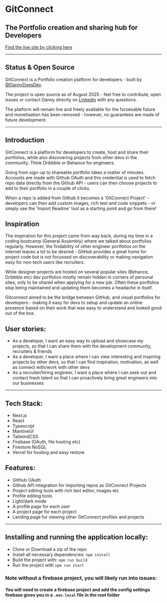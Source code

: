 # GitConnect

## The Portfolio creation and sharing hub for Developers

[Find the live site by clicking here](https://www.gitconnect.dev/landing)

---

## Status & Open Source

GitConnect is a Portfolio creation platform for developers - built by [@DannyDoesDev](https://github.com/dannydoesdev). 

The project is open source as of August 2025 - feel free to contribute, open issues or contact Danny directly on [Linkedin](https://www.linkedin.com/in/danieltmcgee/) with any questions.

The platform will remain live and freely available for the forseeable future and monetisation has been removed - however, no guarantees are made of future development.

<!---
### Quickstart
- Node 18+
- Copy `.env.example` to `.env.local` and fill required keys.
- `npm i` (or pnpm/yarn) then `npm run dev` to start.


### Contributing
Please see `CONTRIBUTING.md` and `CODE_OF_CONDUCT.md`.

### Security
Please see `SECURITY.md` for how to report vulnerabilities.

### License
MIT
--->
---

## Introduction

GitConnect is a platform for developers to create, host and share their portfolios, while also discovering projects from other devs in the community. Think Dribbble or Behance for engineers.

Going from sign-up to shareable portfolio takes a matter of minutes. Accounts are made with Github OAuth and this credential is used to fetch repo data directly from the Github API - users can then choose projects to add to their portfolio in a couple of clicks.

When a repo is added from Github it becomes a 'GitConnect Project' - developers can then add custom images, rich text and code snippets - or simply use the 'Import Readme' tool as a starting point and go from there!

## Inspiration
The inspiration for this project came from way back, during my time in a coding bootcamp (General Assembly) where we talked about portfolios regularly. However, the findability of other engineer portfolios on the internet leaves a lot to be desired - GitHub provides a great home for project code but is not focussed on discoverability or making navigation easy for non-tech users like recruiters.

While designer projects are hosted on several popular sites (Behance, Dribbble etc) dev portfolios mostly remain hidden in corners of personal sites, only to be shared when applying for a new job. Often these portfolios stop being maintained and updating them becomes a headache in itself.

Gitconnect aimed to be the bridge between GitHub, and visual portfolios for developers - making it easy for devs to setup and update an online presence based on their work that was easy to understand and looked good out of the box.


## User stories:
- As a developer, I want an easy way to upload and showcase my projects, so that I can share them with the development community, recruiters & friends
- As a developer, I want a place where I can view interesting and inspiring projects by other devs, so that I can find inspiration, motivation, as well as connect with/work with other devs
- As a recruiter/hiring engineer, I want a place where I can seek out and contact fresh talent so that I can proactively bring great engineers into our businesses

---

## Tech Stack:
- Next.js
- React
- Typescript
- MantineUI
- TailwindCSS
- Firebase (OAuth, file hosting etc)
- Firestore NoSQL
- Vercel for hosting and easy restore

## Features:
- GitHub OAuth
- Github API integration for importing repos as GitConnect Projects
- Project editing tools with rich text editor, images etc
- Profile editing tools
- Light/dark mode
- A profile page for each user
- A project page for each project
- Landing page for viewing other GitConnect profiles and projects

---

## Installing and running the application locally:
- Clone or Download a zip of the repo
- Install all necessary dependencies: `npm install`
- Build the project with: `npm run build`
- Run the project with `npm run start`

### Note without a firebase project, you will likely run into issues:
#### You will need to create a firebase project and add the config settings firebase gives you in a `.env.local` file in the root folder

